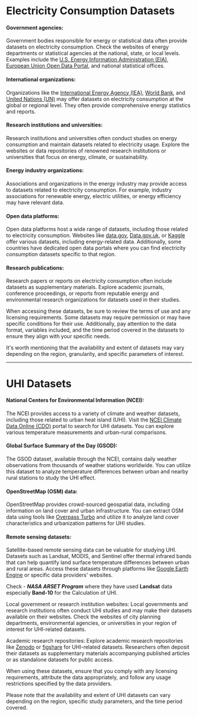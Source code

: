 # Electricity Consumption Datasets

#### Government agencies: 
Government bodies responsible for energy or statistical data often provide datasets on electricity consumption. Check the websites of energy departments or statistical agencies at the national, state, or local levels. Examples include the [U.S. Energy Information Administration (EIA)](https://www.eia.gov/), [European Union Open Data Portal](https://data.europa.eu/euodp/en/home), and national statistical offices.

#### International organizations: 
Organizations like the [International Energy Agency (IEA)](https://www.iea.org/), [World Bank](https://databank.worldbank.org/home), and [United Nations (UN)](https://data.un.org/) may offer datasets on electricity consumption at the global or regional level. They often provide comprehensive energy statistics and reports.

#### Research institutions and universities: 
Research institutions and universities often conduct studies on energy consumption and maintain datasets related to electricity usage. Explore the websites or data repositories of renowned research institutions or universities that focus on energy, climate, or sustainability.

#### Energy industry organizations: 
Associations and organizations in the energy industry may provide access to datasets related to electricity consumption. For example, industry associations for renewable energy, electric utilities, or energy efficiency may have relevant data.

#### Open data platforms: 
Open data platforms host a wide range of datasets, including those related to electricity consumption. Websites like [data.gov](https://www.data.gov/), [Data.gov.uk](https://data.gov.uk/), or [Kaggle](https://www.kaggle.com/datasets) offer various datasets, including energy-related data. Additionally, some countries have dedicated open data portals where you can find electricity consumption datasets specific to that region.

#### Research publications: 
Research papers or reports on electricity consumption often include datasets as supplementary materials. Explore academic journals, conference proceedings, or reports from reputable energy and environmental research organizations for datasets used in their studies.

When accessing these datasets, be sure to review the terms of use and any licensing requirements. Some datasets may require permission or may have specific conditions for their use. Additionally, pay attention to the data format, variables included, and the time period covered in the datasets to ensure they align with your specific needs.

It's worth mentioning that the availability and extent of datasets may vary depending on the region, granularity, and specific parameters of interest.

---
# UHI Datasets

#### National Centers for Environmental Information (NCEI): 
The NCEI provides access to a variety of climate and weather datasets, including those related to urban heat island (UHI). Visit the [NCEI Climate Data Online (CDO)](https://www.ncdc.noaa.gov/cdo-web/) portal to search for UHI datasets. You can explore various temperature measurements and urban-rural comparisons.

#### Global Surface Summary of the Day (GSOD): 
The GSOD dataset, available through the NCEI, contains daily weather observations from thousands of weather stations worldwide. You can utilize this dataset to analyze temperature differences between urban and nearby rural stations to study the UHI effect.

#### OpenStreetMap (OSM) data: 
OpenStreetMap provides crowd-sourced geospatial data, including information on land cover and urban infrastructure. You can extract OSM data using tools like [Overpass Turbo](https://overpass-turbo.eu/) and utilize it to analyze land cover characteristics and urbanization patterns for UHI studies.

#### Remote sensing datasets: 
Satellite-based remote sensing data can be valuable for studying UHI. Datasets such as Landsat, MODIS, and Sentinel offer thermal infrared bands that can help quantify land surface temperature differences between urban and rural areas. Access these datasets through platforms like [Google Earth Engine](https://earthengine.google.com/) or specific data providers' websites. 

Check - ***NASA ARSET Program*** where they have used **Landsat** data especially **Band-10** for the Calculation of UHI. 

Local government or research institution websites: Local governments and research institutions often conduct UHI studies and may make their datasets available on their websites. Check the websites of city planning departments, environmental agencies, or universities in your region of interest for UHI-related datasets.

Academic research repositories: Explore academic research repositories like [Zenodo](https://zenodo.org/) or [figshare](https://figshare.com/) for UHI-related datasets. Researchers often deposit their datasets as supplementary materials accompanying published articles or as standalone datasets for public access.

When using these datasets, ensure that you comply with any licensing requirements, attribute the data appropriately, and follow any usage restrictions specified by the data providers.

Please note that the availability and extent of UHI datasets can vary depending on the region, specific study parameters, and the time period covered.
